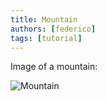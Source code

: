 ```yaml
---
title: Mountain
authors: [federico]
tags: [tutorial]
---
```


Image of a mountain:

<!-- truncate -->

![Mountain](mountain.jpg)
